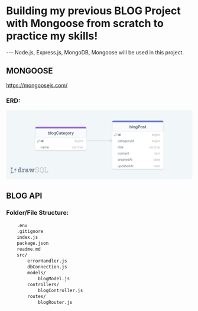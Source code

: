 # Building my previous BLOG Project with Mongoose from scratch to practice my skills!
--- Node.js, Express.js, MongoDB, Mongoose will be used in this project.

## MONGOOSE
https://mongoosejs.com/


### ERD:
![ERD](./erdBlogAPI.png)

## BLOG API

### Folder/File Structure:

```
    .env
    .gitignore
    index.js
    package.json
    readme.md
    src/
        errorHandler.js
        dbConnection.js
        models/
            blogModel.js
        controllers/
            blogController.js
        routes/
            blogRouter.js
```